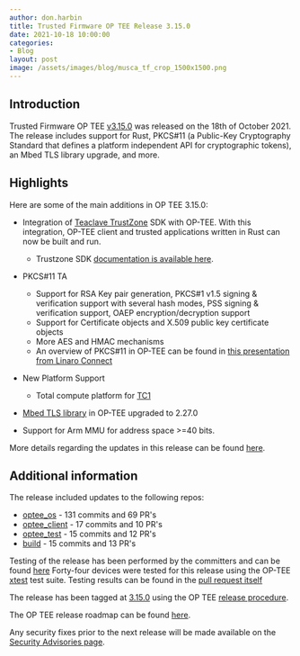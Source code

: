 ```yaml
---
author: don.harbin
title: Trusted Firmware OP TEE Release 3.15.0
date: 2021-10-18 10:00:00
categories:
- Blog
layout: post
image: /assets/images/blog/musca_tf_crop_1500x1500.png
---
```


Introduction
------------

Trusted Firmware OP TEE [v3.15.0](https://github.com/OP-TEE/optee_os/blob/master/CHANGELOG.md) was released on the 18th of October 2021. The release includes support for Rust, PKCS#11 (a Public-Key Cryptography Standard that defines a platform independent API for cryptographic tokens), an Mbed TLS library upgrade, and more.

Highlights 
----------

Here are some of the main additions in OP TEE 3.15.0:

- Integration of [Teaclave TrustZone](https://teaclave.apache.org) SDK with OP-TEE. With this integration, OP-TEE client and trusted applications written in Rust can now be built and run.
   - Trustzone SDK [documentation is available here](https://teaclave.apache.org/trustzone-sdk-docs/).

- PKCS#11 TA
   - Support for RSA Key pair generation, PKCS#1 v1.5 signing & verification support with several hash modes, PSS signing & verification support, OAEP encryption/decryption support
   - Support for Certificate objects and X.509 public key certificate objects
   - More AES and HMAC mechanisms
   - An overview of PKCS#11 in OP-TEE can be found in [this presentation from Linaro Connect](https://connect.linaro.org/resources/lvc21/lvc21-215/)

- New Platform Support
   - Total compute platform for [TC1](https://developer.arm.com/tools-and-software/open-source-software/arm-platforms-software/total-compute-solution)

- [Mbed TLS library](https://www.trustedfirmware.org/projects/mbed-tls/) in OP-TEE upgraded to 2.27.0
- Support for Arm MMU for address space >=40 bits.

More details regarding the updates in this release can be found [here](https://github.com/OP-TEE/optee_os/blob/master/CHANGELOG.md). 

Additional information 
----------

The release included updates to the following repos:
- [optee_os](https://optee.readthedocs.io/en/latest/building/gits/optee_os.html#optee-os) - 131 commits and 69 PR's
- [optee_client](https://optee.readthedocs.io/en/latest/building/gits/optee_client.html#optee-client) - 17 commits and 10 PR's
- [optee_test](https://optee.readthedocs.io/en/latest/building/gits/optee_test.html#optee-test) - 15 commits and 12 PR's
- [build](https://optee.readthedocs.io/en/latest/building/gits/build.html#build) - 15 commits and 13 PR's
 
Testing of the release has been performed by the committers and can be found [here](https://github.com/OP-TEE/optee_os/commit/6be0dbcaa11394a2ad5a46ac77e2f76e31a41722#diff-06572a96a58dc510037d5efa622f9bec8519bc1beab13c9f251e97e657a9d4ed)
Forty-four devices were tested for this release using the OP-TEE [xtest](https://optee.readthedocs.io/en/latest/building/gits/optee_test.html) test suite. Testing results can be found in the [pull request itself](https://github.com/OP-TEE/optee_os/pull/4880)

The release has been tagged at [3.15.0](https://github.com/OP-TEE/optee_os/releases/tag/3.15.0) using the OP TEE [release procedure](https://optee.readthedocs.io/en/latest/general/releases.html#release-procedure). 

The OP TEE release roadmap can be found [here](https://optee.readthedocs.io/en/latest/general/releases.html). 

Any security fixes prior to the next release will be made available on the [Security Advisories page](https://github.com/OP-TEE/optee_os/security/advisories?state=published). 

